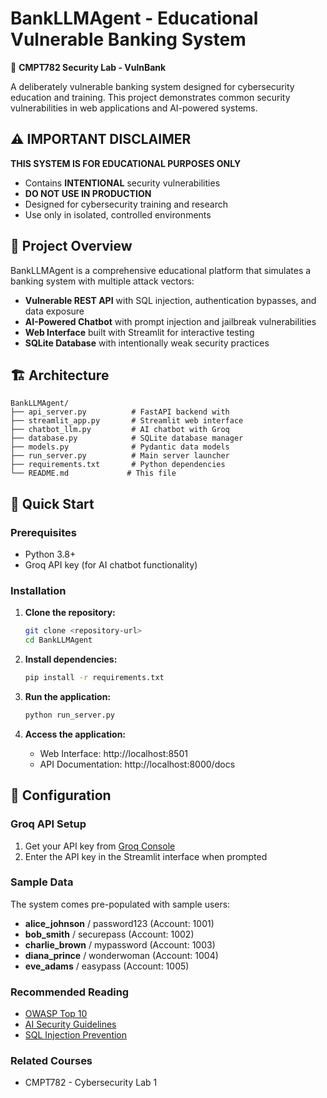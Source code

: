 # BankLLMAgent - Educational Vulnerable Banking System

🏦 **CMPT782 Security Lab - VulnBank**

A deliberately vulnerable banking system designed for cybersecurity education and training. This project demonstrates common security vulnerabilities in web applications and AI-powered systems.

## ⚠️ IMPORTANT DISCLAIMER

**THIS SYSTEM IS FOR EDUCATIONAL PURPOSES ONLY**

- Contains **INTENTIONAL** security vulnerabilities
- **DO NOT USE IN PRODUCTION**
- Designed for cybersecurity training and research
- Use only in isolated, controlled environments

## 🎯 Project Overview

BankLLMAgent is a comprehensive educational platform that simulates a banking system with multiple attack vectors:

- **Vulnerable REST API** with SQL injection, authentication bypasses, and data exposure
- **AI-Powered Chatbot** with prompt injection and jailbreak vulnerabilities
- **Web Interface** built with Streamlit for interactive testing
- **SQLite Database** with intentionally weak security practices

## 🏗️ Architecture

```
BankLLMAgent/
├── api_server.py          # FastAPI backend with 
├── streamlit_app.py       # Streamlit web interface
├── chatbot_llm.py         # AI chatbot with Groq 
├── database.py            # SQLite database manager
├── models.py              # Pydantic data models
├── run_server.py          # Main server launcher
├── requirements.txt       # Python dependencies
└── README.md             # This file
```

## 🚀 Quick Start

### Prerequisites

- Python 3.8+
- Groq API key (for AI chatbot functionality)

### Installation

1. **Clone the repository:**
   ```bash
   git clone <repository-url>
   cd BankLLMAgent
   ```

2. **Install dependencies:**
   ```bash
   pip install -r requirements.txt
   ```

3. **Run the application:**
   ```bash
   python run_server.py
   ```

4. **Access the application:**
   - Web Interface: http://localhost:8501
   - API Documentation: http://localhost:8000/docs

## 🔧 Configuration

### Groq API Setup

1. Get your API key from [Groq Console](https://console.groq.com/keys)
2. Enter the API key in the Streamlit interface when prompted

### Sample Data

The system comes pre-populated with sample users:
- **alice_johnson** / password123 (Account: 1001)
- **bob_smith** / securepass (Account: 1002)
- **charlie_brown** / mypassword (Account: 1003)
- **diana_prince** / wonderwoman (Account: 1004)
- **eve_adams** / easypass (Account: 1005)



### Recommended Reading
- [OWASP Top 10](https://owasp.org/www-project-top-ten/)
- [AI Security Guidelines](https://owasp.org/www-project-top-10-for-large-language-model-applications/)
- [SQL Injection Prevention](https://cheatsheetseries.owasp.org/cheatsheets/SQL_Injection_Prevention_Cheat_Sheet.html)

### Related Courses
- CMPT782 - Cybersecurity Lab 1

